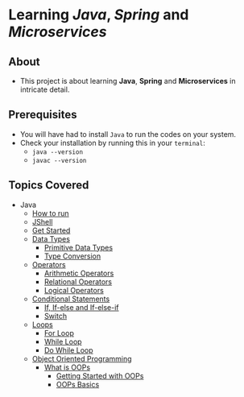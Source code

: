 # Learning _Java_, _Spring_ and _Microservices_

## About

- This project is about learning **Java**, **Spring** and **Microservices** in intricate detail.

## Prerequisites

- You will have had to install `Java` to run the codes on your system.
- Check your installation by running this in your `terminal`:
  - `java --version`
  - `javac --version`

## Topics Covered

- Java
  - [How to run](Java/HowToRun.md)
  - [JShell](Java/Jshell.md)
  - [Get Started](Java/HelloWorld/HelloWorld.java)
  - [Data Types](Java/DataTypes/)
    - [Primitive Data Types](Java/DataTypes/PrimitiveDataTypes.java)
    - [Type Conversion](Java/DataTypes/TypeConversion.java)
  - [Operators](Java/Operators/)
    - [Arithmetic Operators](Java/Operators/ArithmeticOperators.java)
    - [Relational Operators](Java/Operators/RelationalOperators.java)
    - [Logical Operators](Java/Operators/LogicalOperators.java)
  - [Conditional Statements](Java/ConditionalStatements/)
    - [If, If-else and If-else-if](Java/ConditionalStatements/IfStatementsAndItsTypes.java)
    - [Switch](Java/ConditionalStatements/SwitchStatements.java)
  - [Loops](Java/Loops/)
    - [For Loop](Java/Loops/ForLoop.java)
    - [While Loop](Java/Loops/WhileLoop.java)
    - [Do While Loop](Java/Loops/DoWhileLoop.java)
  - [Object Oriented Programming](Java/ObjectOrientedProgramming/)
    - [What is OOPs](Java/ObjectOrientedProgramming/OOPs.md)
      - [Getting Started with OOPs](Java/ObjectOrientedProgramming/GetStarted.java)
      - [OOPs Basics](Java/ObjectOrientedProgramming/OOPsBasics.java)
